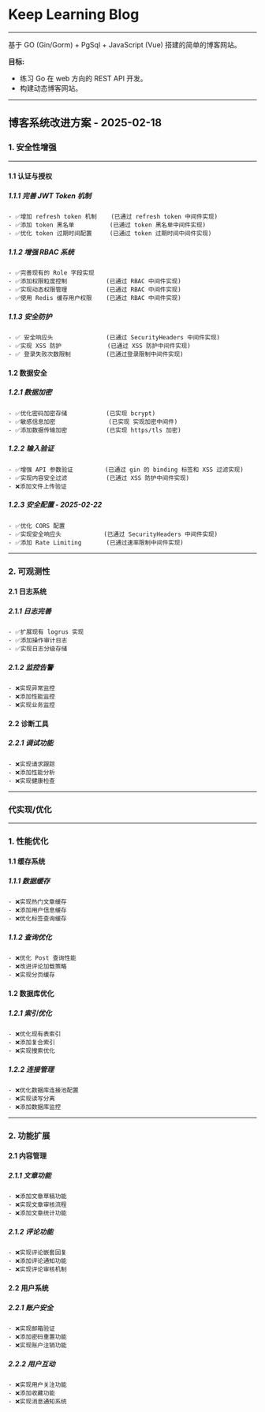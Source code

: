 # Keep Learning Blog

***

基于 GO (Gin/Gorm) + PgSql + JavaScript (Vue) 搭建的简单的博客网站。

**目标:**

* 练习 Go 在 web 方向的 REST API 开发。
* 构建动态博客网站。

***

## 博客系统改进方案 - 2025-02-18

### 1. 安全性增强

***

#### 1.1 认证与授权

##### 1.1.1 完善 JWT Token 机制

```text
- ✅增加 refresh token 机制    (已通过 refresh token 中间件实现)
- ✅添加 token 黑名单          (已通过 token 黑名单中间件实现)
- ✅优化 token 过期时间配置     (已通过 token 过期时间中间件实现)
```

##### 1.1.2 增强 RBAC 系统

```text
- ✅完善现有的 Role 字段实现
- ✅添加权限粒度控制           (已通过 RBAC 中间件实现)
- ✅实现动态权限管理           (已通过 RBAC 中间件实现)
- ✅使用 Redis 缓存用户权限    (已通过 RBAC 中间件实现)
```

##### 1.1.3 安全防护

```text
- ✅ 安全响应头               (已通过 SecurityHeaders 中间件实现)
- ✅实现 XSS 防护             (已通过 XSS 防护中间件实现)
- ✅ 登录失败次数限制          (已通过登录限制中间件实现)
```

#### 1.2 数据安全

##### 1.2.1 数据加密

```text
- ✅优化密码加密存储           (已实现 bcrypt)
- ✅敏感信息加密               (已实现 实现加密中间件)
- ✅添加数据传输加密           (已实现 https/tls 加密)
```

##### 1.2.2 输入验证

```text
- ✅增强 API 参数验证         (已通过 gin 的 binding 标签和 XSS 过滤实现)
- ✅实现内容安全过滤           (已通过 XSS 防护中间件实现)
- ❌添加文件上传验证
```

##### 1.2.3 安全配置 - 2025-02-22

```text
- ✅优化 CORS 配置
- ✅实现安全响应头            (已通过 SecurityHeaders 中间件实现)
- ✅添加 Rate Limiting       (已通过速率限制中间件实现)
```

***

### 2. 可观测性

#### 2.1 日志系统

##### 2.1.1 日志完善

```text
- ✅扩展现有 logrus 实现
- ✅添加操作审计日志
- ✅实现日志分级存储
```

##### 2.1.2 监控告警

```text
- ❌实现异常监控
- ❌添加性能监控
- ❌实现业务监控
```

#### 2.2 诊断工具

##### 2.2.1 调试功能

```text
- ❌实现请求跟踪
- ❌添加性能分析
- ❌实现健康检查
```

***

### 代实现/优化

***

### 1. 性能优化

#### 1.1 缓存系统

##### 1.1.1 数据缓存

```text
- ❌实现热门文章缓存
- ❌添加用户信息缓存
- ❌优化标签查询缓存
```

##### 1.1.2 查询优化

```text
- ❌优化 Post 查询性能
- ❌改进评论加载策略
- ❌实现分页缓存
```

#### 1.2 数据库优化

##### 1.2.1 索引优化

```text
- ❌优化现有表索引
- ❌添加复合索引
- ❌实现搜索优化
```

##### 1.2.2 连接管理

```text
- ❌优化数据库连接池配置
- ❌实现读写分离
- ❌添加数据库监控
```

***

### 2. 功能扩展

#### 2.1 内容管理

##### 2.1.1 文章功能

```text
- ❌添加文章草稿功能
- ❌实现文章审核流程
- ❌添加文章统计功能
```

##### 2.1.2 评论功能

```text
- ❌实现评论嵌套回复
- ❌添加评论通知功能
- ❌实现评论审核机制
```

#### 2.2 用户系统

##### 2.2.1 账户安全

```text
- ❌实现邮箱验证
- ❌添加密码重置功能
- ❌实现账户注销功能
```

##### 2.2.2 用户互动

```text
- ❌实现用户关注功能
- ❌添加收藏功能
- ❌实现消息通知系统
```
